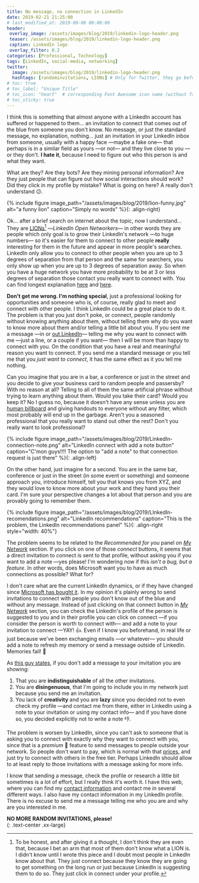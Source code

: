 ```yaml
---
title: No message, no connection in LinkedIn
date: 2019-02-21 21:25:00
# last_modified_at: 2019-00-00 00:00:00
header: 
 overlay_image: /assets/images/blog/2019/linkedin-logo-header.png
 teaser: /assets/images/blog/2019/linkedin-logo-header.png
 caption: LinkedIn logo
 overlay_filter: 0.2
categories: [Professional, Technology]
tags: [LinkedIn, social-media, networking]
twitter: 
  image: /assets/images/blog/2019/linkedin-logo-header.png
  hashtags: [randominvitations, LIONs] # Only for Twitter, they go before tags
# toc: true
# toc_label: "Unique Title"
# toc_icon: "heart"  # corresponding Font Awesome icon name (without fa prefix)
# toc_sticky: true
---
```


I think this is something that almost anyone with a LinkedIn account has suffered or happened to them... an invitation to connect that comes out of the blue from someone you don't know. No message, or just the standard message, no explanation, nothing... just an invitation in your LinkedIn inbox from someone, usually with a happy face —maybe a fake one— that perhaps is in a similar field as yours —or not— and they live close to you —or they don't. **I hate it**, because I need to figure out who this person is and what they want. 

What are they? Are they bots? Are they mining personal information? Are they just people that can figure out how social interactions should work? Did they click in my profile by mistake? What is going on here? A really don't understand :confused:. 

{% include figure image_path="/assets/images/blog/2019/lion-funny.jpg" alt="a funny lion" caption="Simply no words" %}{: .align-right}

Ok… after a brief search on internet about the topic, now I understand… They are [LIONs](http://greenbuzzagency.com/what-is-a-lion-on-linkedin-2/)[^1] —*LinkedIn Open Networkers*— in other words they are people which only goal is to grow their LinkedIn's network —to huge numbers— so it's easier for them to connect to other people **really** interesting for them in the future and appear in more people's searches. LinkedIn only allow you to connect to other people when you are up to 3 degrees of separation from that person and the same for searchers, you only show up when you are up to 3 degrees of separation away. So when you have a huge network you have more probability to be at 3 or less degrees of separation those contact you really want to connect with. You can find longest explanation [here](https://topdogsocialmedia.com/why-i-dont-connect-with-lions-on-linkedin/) and [here](https://www.quora.com/Why-do-you-receive-random-LinkedIn-invitations). 

**Don't get me wrong. I'm nothing special**, just a professional looking for opportunities and someone who is, of course, really glad to meet and connect with other people. I think LinkedIn could be a great place to do it. The problem is that you just don't poke, or connect, people randomly without knowing anything about them, without telling them why do you want to know more about them and/or telling a little bit about you. If you sent me a message —in or [out LinkedIn](/contact)— telling me why you want to connect with me —just a line, or a couple if you want— then I will be more than happy to connect with you. On the condition that you have a real and meaningful reason you want to connect. If you send me a standard message or you tell me that you *just want to connect*, it has the same effect as it you tell me nothing. 

Can you imagine that you are in a bar, a conference or just in the street and you decide to give your business card to random people and passersby? With no reason at all? Telling to all of them the same artificial phrase without trying to learn anything about them. Would you take their card? Would you keep it? No I guess no, because it doesn't have any sense unless you are [human billboard](https://en.wikipedia.org/wiki/Human_billboard) and giving handouts to everyone without any filter, which most probably will end up in the garbage. Aren't you a seasoned professional that you really want to stand out other the rest? Don't you really want to look professional? 

{% include figure image_path="/assets/images/blog/2019/LinkedIn-connection-note.png" alt="LinkedIn connect with add a note button" caption="C'mon guys!!!! The option to \"add a note\" to that connection request is just there" %}{: .align-left}

On the other hand, just imagine for a second. You are in the same bar, conference or just in the street (in some event or something) and someone approach you, introduce himself, tell you that knows you from XYZ, and they would love to know more about your work and they hand you their card. I'm sure your perspective changes a lot about that person and you are provably going to remember them. 

{% include figure image_path="/assets/images/blog/2019/LInkedIn-recomendations.png" alt="LinkedIn recommendations" caption="This is the problem, the LinkedIn recommendations panel" %}{: .align-right style="width: 40%"}

The problem seems to be related to the *Recommended for you* panel on *[My Network](https://www.linkedin.com/mynetwork/?lipi=urn%3Ali%3Apage%3Ad_flagship3_people%3BI1%2BtgQBtQf%2BCV%2BK1F7uGrA%3D%3D)* section. If you click on one of those *connect* buttons, it seems that a direct invitation to connect is sent to that profile, without asking you if you want to add a note —yes please! I'm wondering now if this *isn't a bug, but a feature*. In other words, does Microsoft want you to have as much connections as possible? What for? 

I don't care what are the current LinkedIn dynamics, or if they have changed since [Microsoft has bought it](https://www.nytimes.com/2016/06/14/business/dealbook/microsoft-to-buy-linkedin-for-26-2-billion.html). In my opinion it's plainly wrong to send invitations to connect with people you don't know out of the blue and without any message. Instead of just clicking on that connect button in *[My Network](https://www.linkedin.com/mynetwork/?lipi=urn%3Ali%3Apage%3Ad_flagship3_people%3BI1%2BtgQBtQf%2BCV%2BK1F7uGrA%3D%3D)* section, you can check the LinkedIn's profile of the person is suggested to you and in their profile you can click on connect —if you consider the person is worth to connect with— and add a note to your invitation to connect —YAY! :thumbsup:. Even if I know you beforehand, in real life or just because we've been exchanging emails —or whatever— you should add a note to refresh my memory or send a message outside of LinkedIn. Memories fail! :thinking:

As [this guy states](https://www.linkedin.com/pulse/4-reasons-accept-every-random-linkedin-invitation-john-buckley/), if you don't add a message to your invitation you are showing: 

1. That you are **indistinguishable** of all the other invitations. 
2. You are **disingenuous**, that I'm going to include you in my network just because you send me an invitation. 
3. You lack of **creativity** and you are **lazy** since you decided not to even check my profile —and contact me from there, either in LinkedIn using a note to your invitation or using my contact info— and if you have done so, you decided explicitly not to write a note :thumbsdown:. 

The problem is worsen by LinkedIn, since you can't ask to someone that is asking you to connect with exactly why they want to connect with you, since that is a *premium* :money_mouth_face: feature to send messages to people outside your network. So people don't want to pay, which is normal with that [prices](https://www.linkedin.com/comm/premium/products?family=jss&trk=pre_hub_b_upgrade), and just try to connect with others in the free tier. Perhaps LinkedIn should allow to at least reply to those invitations with a message asking for more info.

I know that sending a message, check the profile or research a little bit sometimes is a lot of effort, but I really think it's worth it. I have this web, where you can find my [contact information](/contact) and contact me in several different ways. I also have my contact information in my LinkedIn profile. There is no excuse to send me a message telling me who you are and why are you interested in me. 

**NO MORE RANDOM INVITATIONS, please!**   
{: .text-center .xx-large}





[^1]: To be honest, and after giving it a thought, I don't think they are even that, because I bet an arm that most of them don't know what a LION is. I didn't know until I wrote this piece and I doubt most people in LinkedIn know about that. They just connect because they know they are going to get something on the long run or just because LinkedIn is suggesting them to do so. They just click in connect under your profile. 

